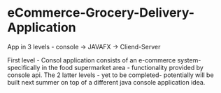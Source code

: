 # eCommerce-Grocery-Delivery-Application
App in 3 levels - console -> JAVAFX -> Cliend-Server

First level - Consol application consists of an e-commerce system- specifically in the food supermarket area - functionality provided by console api.
The 2 latter levels - yet to be completed- potentially will be built next summer on top of a different java console application idea. 
